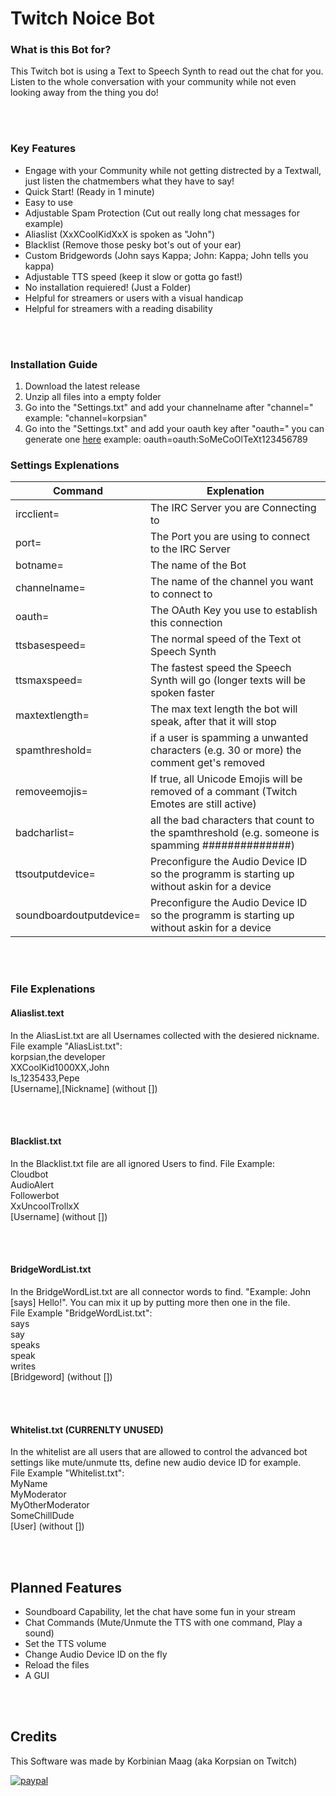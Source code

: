 # Twitch Noice Bot

### What is this Bot for?
This Twitch bot is using a Text to Speech Synth to read out the chat for you. Listen to the whole conversation with your community while not even looking away from the thing you do!

<br></br>
### Key Features
- Engage with your Community while not getting distrected by a Textwall, just listen the chatmembers what they have to say!
- Quick Start! (Ready in 1 minute)
- Easy to use
- Adjustable Spam Protection (Cut out really long chat messages for example)
- Aliaslist (XxXCoolKidXxX is spoken as "John")
- Blacklist (Remove those pesky bot's out of your ear)
- Custom Bridgewords (John says Kappa; John: Kappa; John tells you kappa)
- Adjustable TTS speed (keep it slow or gotta go fast!)
- No installation requiered! (Just a Folder)
- Helpful for streamers or users with a visual handicap
- Helpful for streamers with a reading disability

<br></br>
### Installation Guide
1. Download the latest release
2. Unzip all files into a empty folder
3. Go into the "Settings.txt" and add your channelname after "channel=" example: "channel=korpsian"
4. Go into the "Settings.txt" and add your oauth key after "oauth=" you can generate one [here](https://twitchapps.com/tmi/) example: oauth=oauth:SoMeCoOlTeXt123456789

### Settings Explenations
| Command                 	| Explenation                                                                                      	|
|-------------------------	|--------------------------------------------------------------------------------------------------	|
| ircclient=              	| The IRC Server you are Connecting to                                                             	|
| port=                   	| The Port you are using to connect to the IRC Server                                              	|
| botname=                	| The name of the Bot                                                                              	|
| channelname=            	| The name of the channel you want to connect to                                                   	|
| oauth=                  	| The OAuth Key you use to establish this connection                                               	|
| ttsbasespeed=           	| The normal speed of the Text ot Speech Synth                                                     	|
| ttsmaxspeed=            	| The fastest speed the Speech Synth will go (longer texts will be spoken faster                   	|
| maxtextlength=          	| The max text length the bot will speak, after that it will stop                                  	|
| spamthreshold=          	| if a user is spamming a unwanted characters (e.g. 30 or more) the comment get's removed          	|
| removeemojis=           	| If true, all Unicode Emojis will be removed of a commant (Twitch Emotes are still active)        	|
| badcharlist=            	| all the bad characters that count to the spamthreshold (e.g. someone is spamming ##############) 	|
| ttsoutputdevice=        	| Preconfigure the Audio Device ID so the programm is starting up without askin for a device       	|
| soundboardoutputdevice= 	| Preconfigure the Audio Device ID so the programm is starting up without askin for a device       	|

<br></br>
### File Explenations

#### Aliaslist.text
In the AliasList.txt are all Usernames collected with the desiered nickname.  
File example "AliasList.txt":  
korpsian,the developer  
XXCoolKid1000XX,John  
ls_1235433,Pepe  
[Username],[Nickname] (without [])

<br></br>
#### Blacklist.txt
In the Blacklist.txt file are all ignored Users to find. File Example:  
Cloudbot  
AudioAlert  
Followerbot  
XxUncoolTrollxX  
[Username] (without [])

<br></br>
#### BridgeWordList.txt
In the BridgeWordList.txt are all connector words to find. "Example: John   [says] Hello!". You can mix it up by putting more then one in the file.  
File Example "BridgeWordList.txt":  
says  
say  
speaks  
speak  
writes  
[Bridgeword] (without [])

<br></br>
#### Whitelist.txt (CURRENLTY UNUSED)
In the whitelist are all users that are allowed to control the advanced bot   settings like mute/unmute tts, define new audio device ID for example.  
File Example "Whitelist.txt":  
MyName  
MyModerator  
MyOtherModerator  
SomeChillDude  
[User] (without [])

<br></br>

## Planned Features
- Soundboard Capability, let the chat have some fun in your stream
- Chat Commands (Mute/Unmute the TTS with one command, Play a sound)
- Set the TTS volume
- Change Audio Device ID on the fly
- Reload the files
- A GUI

<br></br>
## Credits
This Software was made by Korbinian Maag (aka Korpsian on Twitch)

[![paypal](https://www.paypalobjects.com/en_US/DK/i/btn/btn_donateCC_LG.gif)](https://www.paypal.com/cgi-bin/webscr?cmd=_s-xclick&hosted_button_id=TRFFCPEAG82H2)
